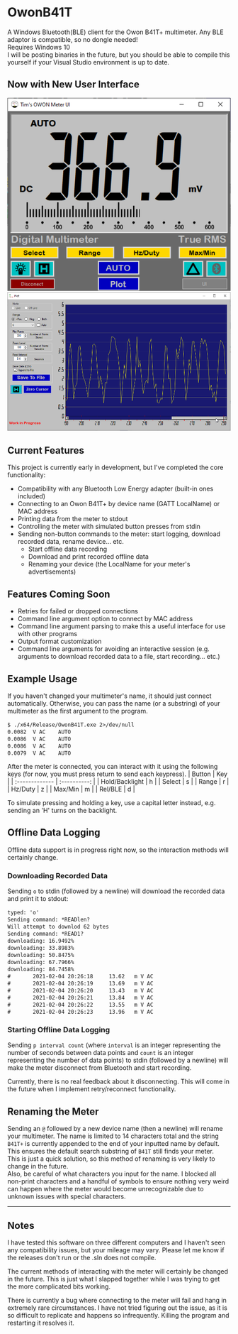 # OwonB41T
A Windows Bluetooth(BLE) client for the Owon B41T+ multimeter. Any BLE adaptor is compatible, so no dongle needed!  
Requires Windows 10  
I will be posting binaries in the future, but you should be able to compile this yourself if your Visual Studio environment is up to date.

## Now with New User Interface
<picture>
  <img alt="User Interface." src="Tim's OWON Meter UI/Images/User_Interface.png">
</picture>
<picture>
  <img alt="User Interface." src="Tim's OWON Meter UI/Images/Plot.png">
</picture>


## Current Features
This project is currently early in development, but I've completed the core functionality: 
* Compatibility with any Bluetooth Low Energy adapter (built-in ones included)
* Connecting to an Owon B41T+ by device name (GATT LocalName) or MAC address
* Printing data from the meter to stdout
* Controlling the meter with simulated button presses from stdin
* Sending non-button commands to the meter: start logging, download recorded data, rename device... etc.
  * Start offline data recording
  * Download and print recorded offline data
  * Renaming your device (the LocalName for your meter's advertisements)
## Features Coming Soon
* Retries for failed or dropped connections
* Command line argument option to connect by MAC address
* Command line argument parsing to make this a useful interface for use with other programs
* Output format customization
* Command line arguments for avoiding an interactive session (e.g. arguments to download recorded data to a file, start recording... etc.)


## Example Usage
If you haven't changed your multimeter's name, it should just connect automatically. Otherwise, you can pass the name (or a substring) of your multimeter as the first argument to the program.
```
$ ./x64/Release/OwonB41T.exe 2>/dev/null
0.0082  V AC    AUTO
0.0086  V AC    AUTO
0.0086  V AC    AUTO
0.0079  V AC    AUTO
```
After the meter is connected, you can interact with it using the following keys (for now, you must press return to send each keypress).
| Button | Key | 
| :------------- | :----------: |
| Hold/Backlight | h |
| Select | s |
| Range | r |
| Hz/Duty | z |
| Max/Min | m |
| Rel/BLE | d |

To simulate pressing and holding a key, use a capital letter instead, e.g. sending an 'H' turns on the backlight. 

## Offline Data Logging
Offline data support is in progress right now, so the interaction methods will certainly change.

### Downloading Recorded Data
Sending `o` to stdin (followed by a newline) will download the recorded data and print it to stdout:
```
typed: 'o'
Sending command: *READlen?
Will attempt to downlod 62 bytes
Sending command: *READ1?
downloading: 16.9492%
downloading: 33.8983%
downloading: 50.8475%
downloading: 67.7966%
downloading: 84.7458%
#       2021-02-04 20:26:18     13.62   m V AC
#       2021-02-04 20:26:19     13.69   m V AC
#       2021-02-04 20:26:20     13.43   m V AC
#       2021-02-04 20:26:21     13.84   m V AC
#       2021-02-04 20:26:22     13.55   m V AC
#       2021-02-04 20:26:23     13.96   m V AC
```

### Starting Offline Data Logging
Sending `p interval count` (where `interval` is an integer representing the number of seconds between data points and `count` is an integer representing the number of data points) to stdin (followed by a newline) will make the meter disconnect from Bluetooth and start recording.

Currently, there is no real feedback about it disconnecting. This will come in the future when I implement retry/reconnect functionality.

## Renaming the Meter
Sending an `@` followed by a new device name (then a newline) will rename your multimeter. The name is limited to 14 characters total and the string `B41T+` is currently appended to the end of your inputted name by default. This ensures the default search substring of `B41T` still finds your meter.  
This is just a quick solution, so this method of renaming is very likely to change in the future.  
Also, be careful of what characters you input for the name. I blocked all non-print characters and a handful of symbols to ensure nothing very weird can happen where the meter would become unrecognizable due to unknown issues with special characters.

---

## Notes
I have tested this software on three different computers and I haven't seen any compatibility  issues, but your mileage may vary. Please let me know if the releases don't run or the .sln does not compile.

The current methods of interacting with the meter will certainly be changed in the future. This is just what I slapped together while I was trying to get the more complicated bits working.

There is currently a bug where connecting to the meter will fail and hang in extremely rare circumstances. I have not tried figuring out the issue, as it is so difficult to replicate and happens so infrequently. Killing the program and restarting it resolves it.

